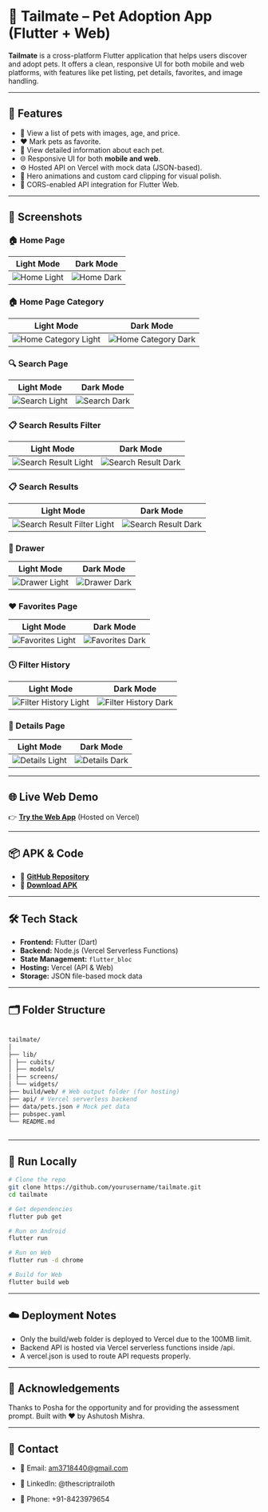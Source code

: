 # 🐾 Tailmate – Pet Adoption App (Flutter + Web)

**Tailmate** is a cross-platform Flutter application that helps users discover and adopt pets. It offers a clean, responsive UI for both mobile and web platforms, with features like pet listing, pet details, favorites, and image handling.  

---

## 🚀 Features

- 🐶 View a list of pets with images, age, and price.
- ❤️ Mark pets as favorite.
- 📄 View detailed information about each pet.
- 🌐 Responsive UI for both **mobile and web**.
- ⚙️ Hosted API on Vercel with mock data (JSON-based).
- 🧩 Hero animations and custom card clipping for visual polish.
- 🔐 CORS-enabled API integration for Flutter Web.

---

## 📸 Screenshots

### 🏠 Home Page
| Light Mode | Dark Mode |
|------------|-----------|
| ![Home Light](assets/screenshots/home_light.png) | ![Home Dark](assets/screenshots/home_dark.png) |

### 🏠 Home Page Category
| Light Mode                                                    | Dark Mode                                                   |
|---------------------------------------------------------------|-------------------------------------------------------------|
| ![Home Category Light](./assets/screenshots/category_light.png) | ![Home Category Dark](./assets/screenshots/category_dark.png) |

### 🔍 Search Page
| Light Mode | Dark Mode |
|------------|-----------|
| ![Search Light](./assets/screenshots/search_light.png) | ![Search Dark](./assets/screenshots/search_dark.png) |

### 📋 Search Results Filter
| Light Mode                                                  | Dark Mode                                                 |
|-------------------------------------------------------------|-----------------------------------------------------------|
| ![Search Result Light](./assets/screenshots/filter_light.png) | ![Search Result Dark](./assets/screenshots/filter_dark.png) |

### 📋 Search Results
| Light Mode                                                                | Dark Mode |
|---------------------------------------------------------------------------|-----------|
| ![Search Result Filter Light](./assets/screenshots/search_result_light.png) | ![Search Result Dark](./assets/screenshots/search_result_dark.png) |

### 📂 Drawer
| Light Mode | Dark Mode |
|------------|-----------|
| ![Drawer Light](./assets/screenshots/drawer_light.png) | ![Drawer Dark](./assets/screenshots/drawer_dark.png) |

### ❤️ Favorites Page
| Light Mode | Dark Mode |
|------------|-----------|
| ![Favorites Light](./assets/screenshots/favourite_light.png) | ![Favorites Dark](./assets/screenshots/favourite_dark.png) |

### 🕓 Filter History
| Light Mode | Dark Mode |
|------------|-----------|
| ![Filter History Light](./assets/screenshots/history_light.png) | ![Filter History Dark](./assets/screenshots/history_dark.png) |

### 📄 Details Page
| Light Mode | Dark Mode |
|------------|-----------|
| ![Details Light](./assets/screenshots/details_light.png) | ![Details Dark](./assets/screenshots/details_dark.png) |


---

## 🌐 Live Web Demo

👉 **[Try the Web App](https://tailmate-web-azure.vercel.app/)** (Hosted on Vercel)

---

## 📦 APK & Code

- 🔗 **[GitHub Repository](https://github.com/TheScriptRailoth/tailmate)**
- 📱 **[Download APK](https://drive.google.com/file/d/1dbcDEWxoMB8SykIlPc1jo05hqMjRcjGJ/view?usp=sharing)**

---

## 🛠️ Tech Stack

- **Frontend:** Flutter (Dart)
- **Backend:** Node.js (Vercel Serverless Functions)
- **State Management:** `flutter_bloc`
- **Hosting:** Vercel (API & Web)
- **Storage:** JSON file-based mock data

---

## 🗂️ Folder Structure

```bash
    
tailmate/
│
├── lib/
│ ├── cubits/
│ ├── models/
│ ├── screens/
│ └── widgets/
├── build/web/ # Web output folder (for hosting)
├── api/ # Vercel serverless backend
├── data/pets.json # Mock pet data
├── pubspec.yaml
└── README.md
    
```
---

## 🧪 Run Locally

```bash
# Clone the repo
git clone https://github.com/yourusername/tailmate.git
cd tailmate

# Get dependencies
flutter pub get

# Run on Android
flutter run

# Run on Web
flutter run -d chrome

# Build for Web
flutter build web

```
----

## ☁️ Deployment Notes

- Only the build/web folder is deployed to Vercel due to the 100MB limit.
- Backend API is hosted via Vercel serverless functions inside /api.
- A vercel.json is used to route API requests properly.

---

## 🙏 Acknowledgements
Thanks to Posha for the opportunity and for providing the assessment prompt.
Built with ❤️ by Ashutosh Mishra.

---

## 📧 Contact

- 📧 Email: am3718440@gmail.com

- 🔗 LinkedIn: @thescriptrailoth

- 📱 Phone: +91-8423979654
